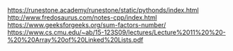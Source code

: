 https://runestone.academy/runestone/static/pythonds/index.html
http://www.fredosaurus.com/notes-cpp/index.html
https://www.geeksforgeeks.org/sum-factors-number/
https://www.cs.cmu.edu/~ab/15-123S09/lectures/Lecture%2011%20%20-%20%20Array%20of%20Linked%20Lists.pdf
